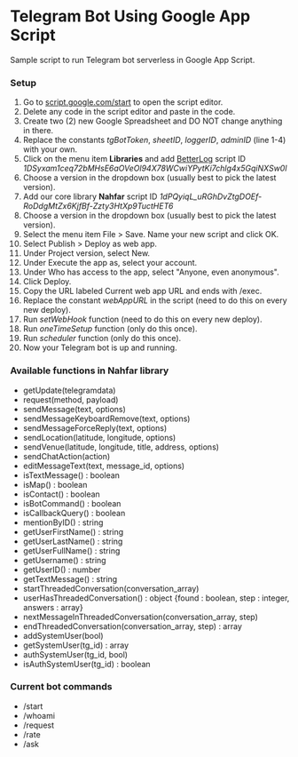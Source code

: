 # Telegram Bot Using Google App Script
Sample script to run Telegram bot serverless in Google App Script.

### Setup
  1. Go to [script.google.com/start](https://script.google.com/start) to open the script editor.
  1. Delete any code in the script editor and paste in the code.
  1. Create two (2) new Google Spreadsheet and DO NOT change anything in there.
  1. Replace the constants _tgBotToken_, _sheetID_, _loggerID_, _adminID_ (line 1-4) with your own.
  1. Click on the menu item **Libraries** and add [BetterLog](https://github.com/0pete/BetterLog) script ID _1DSyxam1ceq72bMHsE6aOVeOl94X78WCwiYPytKi7chlg4x5GqiNXSw0l_
  1. Choose a version in the dropdown box (usually best to pick the latest version).
  1. Add our core library **Nahfar** script ID _1dPQyiqL_uRGhDvZtgDOEf-RoDdgMtZx6KjfBf-Zzty3HtXp9TuctHET6_
  1. Choose a version in the dropdown box (usually best to pick the latest version).
  1. Select the menu item File > Save. Name your new script and click OK.
  1. Select Publish > Deploy as web app.
  1. Under Project version, select New.
  1. Under Execute the app as, select your account.
  1. Under Who has access to the app, select "Anyone, even anonymous".
  1. Click Deploy.
  1. Copy the URL labeled Current web app URL and ends with /exec.
  1. Replace the constant _webAppURL_ in the script (need to do this on every new deploy).
  1. Run _setWebHook_ function (need to do this on every new deploy).
  1. Run _oneTimeSetup_ function (only do this once).
  1. Run _scheduler_ function (only do this once).
  1. Now your Telegram bot is up and running.

### Available functions in Nahfar library
  - getUpdate(telegramdata)
  - request(method, payload)
  - sendMessage(text, options)
  - sendMessageKeyboardRemove(text, options)
  - sendMessageForceReply(text, options)
  - sendLocation(latitude, longitude, options)
  - sendVenue(latitude, longitude, title, address, options)
  - sendChatAction(action)
  - editMessageText(text, message_id, options)
  - isTextMessage() : boolean
  - isMap() : boolean
  - isContact() : boolean
  - isBotCommand() : boolean
  - isCallbackQuery() : boolean
  - mentionByID() : string
  - getUserFirstName() : string
  - getUserLastName() : string
  - getUserFullName() : string
  - getUsername() : string
  - getUserID() : number
  - getTextMessage() : string
  - startThreadedConversation(conversation_array)
  - userHasThreadedConversation() : object {found : boolean, step : integer, answers : array}
  - nextMessageInThreadedConversation(conversation_array, step)
  - endThreadedConversation(conversation_array, step) : array
  - addSystemUser(bool)
  - getSystemUser(tg_id) : array
  - authSystemUser(tg_id, bool)
  - isAuthSystemUser(tg_id) : boolean

### Current bot commands
  - /start
  - /whoami
  - /request
  - /rate
  - /ask
